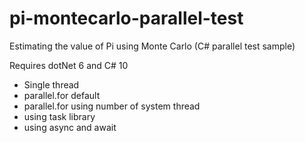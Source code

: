 # pi-montecarlo-parallel-test
Estimating the value of Pi using Monte Carlo (C# parallel test sample)

Requires dotNet 6 and C# 10

- Single thread
- parallel.for default
- parallel.for using number of system thread
- using task library
- using async and await
